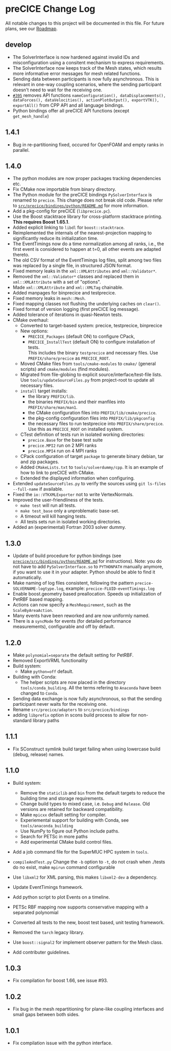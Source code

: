 # preCICE Change Log

All notable changes to this project will be documented in this file. For future plans, see our [Roadmap](https://github.com/precice/precice/wiki/Roadmap).

## develop
- The SolverInterface is now hardened against invalid IDs and misconfiguration using a consitent mechanism to express requirements.
- The SolverInterface now keeps track of the Mesh states, which results more informative error messages for mesh related functions.
- Sending data between participants is now fully asynchronous. This is relevant in one-way coupling scenarios, where the sending participant doesn't need to wait for the receiving one.
- [`#395`](https://github.com/precice/precice/pull/395) removes API functions `nameConfiguration(), dataDisplacements(), dataForces(), dataVelocities(), actionPlotOutput(), exportVTK(), exportAll()` from CPP API and all language bindings.
- Python bindings offer all preCICE API functions (except `get_mesh_handle`)

## 1.4.1

- Bug in re-partitioning fixed, occured for OpenFOAM and empty ranks in parallel. 

## 1.4.0
- The python modules are now proper packages tracking dependencies etc.
- Fix CMake now importable from binary directory.
- The Python module for the preCICE bindings `PySolverInterface` is renamed to `precice`. This change does not break old code. Please refer to [`src/precice/bindings/python/README.md`](src/precice/bindings/python/README.md) for more information.
- Add a pkg-config for preCICE (`libprecice.pc`).
- Use the Boost stacktrace library for cross-platform stacktrace printing. **This requires Boost 1.65.1**.
- Added explicit linking to `libdl` for `boost::stacktrace`.
- Reimplemented the internals of the nearest-projection mapping to significantly reduce its initialization time.
- The EventTimings now do a time normalization among all ranks, i.e., the first event is considered to happen at t=0, all other events are adapted thereto.
- The old CSV format of the EventTimings log files, split among two files was replaced by a single file, in structured JSON format.
- Fixed memory leaks in the `xml::XMLAttributes` and `xml::Validator*`.
- Removed the `xml::Validator*` classes and replaced them in `xml::XMLAttribute` with a set of "options".
- Made `xml::XMLAttribute` and `xml::XMLTag` chainable.
- Added manpages for binprecice and testprecice.
- Fixed memory leaks in `mesh::Mesh`.
- Fixed mapping classes not flushing the underlying caches on `clear()`.
- Fixed format of version logging (first preCICE log message).
- Added tolerance of iterations in quasi-Newton tests.
- CMake overhaul:
  - Converted to target-based system: precice, testprecice, binprecice
  - New options:
    - `PRECICE_Packages` (default ON) to configure CPack,
    - `PRECICE_InstallTest` (default ON) to configure installation of tests.  
      This includes the binary `testprecice` and necessary files.
      Use `PREFIX/share/precice` as `PRECICE_ROOT`.
  - Moved CMake files from `tools/cmake-modules` to `cmake/` (general scripts) and `cmake/modules` (find modules).
  - Migrated from file-globing to explicit source/interface/test-file lists.  
    Use `tools/updateSourceFiles.py` from project-root to update all necessary files.
  - `install` target installs:
     - the library `PREFIX/lib`.
     - the binaries `PREFIX/bin` and their manfiles into `PREFIX/share/man/man1`.
     - the CMake configuration files into `PREFIX/lib/cmake/precice`.
     - the pkg-config configuration files into `PREFIX/lib/pkgconfig`
     - the necessary files to run testprecice into `PREFIX/share/precice`. Use this as `PRECICE_ROOT` on installed system.
  - CTest definition of tests run in isolated working directories:
    - `precice.Base` for the base test suite
    - `precice.MPI2` run on 2 MPI ranks
    - `precice.MPI4` run on 4 MPI ranks
  - CPack configuration of target `package` to generate binary debian, tar and zip packages.
  - Added `CMakeLists.txt` to `tools/solverdummy/cpp`. It is an example of how to link to preCICE with CMake.
  - Extended the displayed information when configuring.
- Extended `updateSourceFiles.py` to verify the sources using `git ls-files --full-name` if available.
- Fixed the `io::VTKXMLExporter` not to write VertexNormals.
- Improved the user-friendliness of the tests.
  - `make test` will run all tests.
  - `make test_base` only a unproblematic base-set.
  - A timeout will kill hanging tests.
  - All tests sets run in isolated working directories.
- Added an (experimental) Fortran 2003 solver dummy.

## 1.3.0
- Update of build procedure for python bindings (see [`precice/src/bindings/python/README.md`](https://github.com/precice/precice/blob/develop/src/precice/bindings/python/README.md) for instructions). Note: you do not have to add `PySolverInterface.so` to `PYTHONPATH` manually anymore, if you want to use it in your adapter. Python should be able to find it automatically.   
- Make naming of log files consistent, following the pattern `precice-SOLVERNAME-logtype.log`, example: `precice-FLUID-eventTimings.log`
- Enable boost.geometry based preallocation. Speeds up initialization of PetRBF based mapping.
- Actions can now specify a `MeshRequirement`, such as the `ScaleByAreaAction`.
- Many events have been reworked and are now uniformly named. 
- There is a `syncMode` for events (for detailed performance measurements), configurable and off by default. 

## 1.2.0
- Make `polynomial=separate` the default setting for PetRBF.
- Removed ExportVRML functionality
- Build system:
  - Make `python=off` default.
- Building with Conda:
  - The helper scripts are now placed in the directory `tools/conda_building`. All the terms refering to `Anaconda` have been changed to `Conda`.
- Sending data exchange is now fully asynchronous, so that the sending participant never waits for the receiving one.
- Rename `src/precice/adapters` to `src/precice/bindings`
- adding `libprefix` option in scons build process to allow for non-standard library paths

## 1.1.1
- Fix SConstruct symlink build target failing when using lowercase build (debug, release) names.

## 1.1.0
- Build system:
  - Remove the `staticlib` and `bin` from the default targets to reduce the building time and storage requirements.
  - Change build types to mixed case, i.e. ```Debug``` and ```Release```. Old versions are retained for backward compatibility.
  - Make `mpicxx` default setting for compiler.
  - Experiemental support for building with Conda, see `tools/anaconda_building`
  - Use NumPy to figure out Python include paths.
  - Search for PETSc in more paths
  - Add experimental CMake build control files.

- Add a job command file for the SuperMUC HPC system in `tools`.
- `compileAndTest.py` Change the `-b` option to `-t`, do not crash when ./tests do no exist, make `mpirun` command configurable
- Use `libxml2` for XML parsing, this makes `libxml2-dev` a dependency.
- Update EventTimings framework.
- Add python script to plot Events on a timeline.
- PETSc RBF mapping now supports conservative mapping with a separated polynomial
- Converted all tests to the new, boost test based, unit testing framework.
- Removed the `tarch` legacy library.
- Use `boost::signal2` for implement observer pattern for the Mesh class.
- Add contributer guidelines.


## 1.0.3
- Fix compilation for boost 1.66, see issue #93.

## 1.0.2
- Fix bug in the mesh repartitioning for plane-like coupling interfaces and small gaps between both sides.

## 1.0.1
- Fix compilation issue with the python interface.
